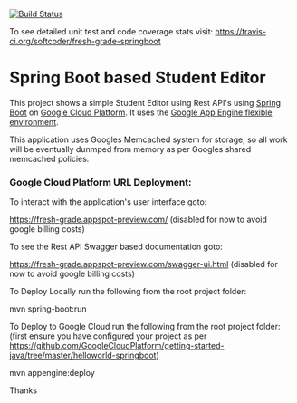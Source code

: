 [![Build Status](https://travis-ci.org/softcoder/fresh-grade-springboot.svg?branch=master)](https://travis-ci.org/softcoder/fresh-grade-springboot)

To see detailed unit test and code coverage stats visit: https://travis-ci.org/softcoder/fresh-grade-springboot

# Spring Boot based Student Editor

This project shows a simple Student Editor using Rest API's using [Spring Boot][spring-boot] on [Google
Cloud Platform][cloud-java]. 
It uses the [Google App Engine flexible environment][App Engine-flexible].

This application uses Googles Memcached system for storage, so all work will be 
eventually dunmped from memory as per Googles shared memcached policies.

[App Engine-flexible]: https://cloud.google.com/appengine/docs/flexible/
[cloud-java]: https://cloud.google.com/java/
[spring-boot]: http://projects.spring.io/spring-boot/

### Google Cloud Platform URL Deployment:

To interact with the application's user interface goto:

https://fresh-grade.appspot-preview.com/  (disabled for now to avoid google billing costs)

To see the Rest API Swagger based documentation goto:

https://fresh-grade.appspot-preview.com/swagger-ui.html  (disabled for now to avoid google billing costs)

To Deploy Locally run the following from the root project folder:

mvn spring-boot:run

To Deploy to Google Cloud run the following from the root project folder:
(first ensure you have configured your project as per https://github.com/GoogleCloudPlatform/getting-started-java/tree/master/helloworld-springboot)

mvn appengine:deploy

Thanks
